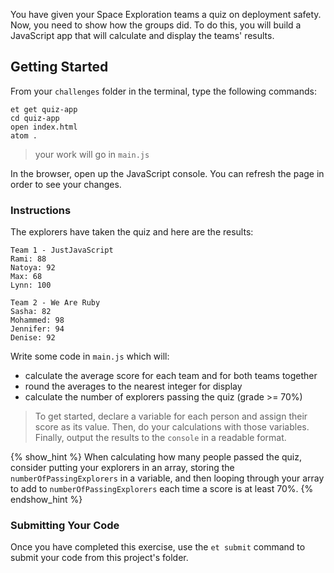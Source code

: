 You have given your Space Exploration teams a quiz on deployment safety. Now, you need to show how the groups did. To do this, you will build a JavaScript app that will calculate and display the teams' results.

## Getting Started

From your `challenges` folder in the terminal, type the following commands:

```no-highlight
et get quiz-app
cd quiz-app
open index.html
atom .
```

> your work will go in `main.js`

In the browser, open up the JavaScript console. You can refresh the page in order to see your changes.

### Instructions

The explorers have taken the quiz and here are the results:

```no-highlight
Team 1 - JustJavaScript
Rami: 88
Natoya: 92
Max: 68
Lynn: 100

Team 2 - We Are Ruby
Sasha: 82
Mohammed: 98
Jennifer: 94
Denise: 92
```

Write some code in `main.js` which will:  

* calculate the average score for each team and for both teams together
* round the averages to the nearest integer for display  
* calculate the number of explorers passing the quiz (grade >= 70%)

> To get started, declare a variable for each person and assign their score as its value. Then, do your calculations with those variables. Finally, output the results to the `console` in a readable format.

{% show_hint %}
When calculating how many people passed the quiz, consider putting your explorers in an array, storing the `numberOfPassingExplorers` in a variable, and then looping through your array to add to `numberOfPassingExplorers` each time a score is at least 70%.
{% endshow_hint %}

### Submitting Your Code

Once you have completed this exercise, use the `et submit` command to submit your code from this project's folder.
